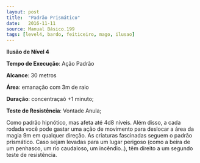 ```yaml
---
layout: post
title:  "Padrão Prismático"
date:   2016-11-11
source: Manual Básico.199
tags: [level4, bardo, feiticeiro, mago, ilusao]
---
```


**Ilusão de Nível 4**

**Tempo de Execução**: Ação Padrão

**Alcance**: 30 metros

**Área**: emanação com 3m de raio

**Duração**: concentraçaõ +1 minuto;

**Teste de Resistência**: Vontade Anula;

Como padrão hipnótico, mas afeta até 4d8 níveis. Além disso, a cada rodada você pode gastar uma ação de movimento para deslocar a área da magia 9m em qualquer direção. 
As criaturas fascinadas seguem o padrão prismático. Caso sejam levadas para um lugar perigoso (como a beira de um penhasco, um rio caudaloso, um incêndio..), têm direito a um segundo teste de resistência.